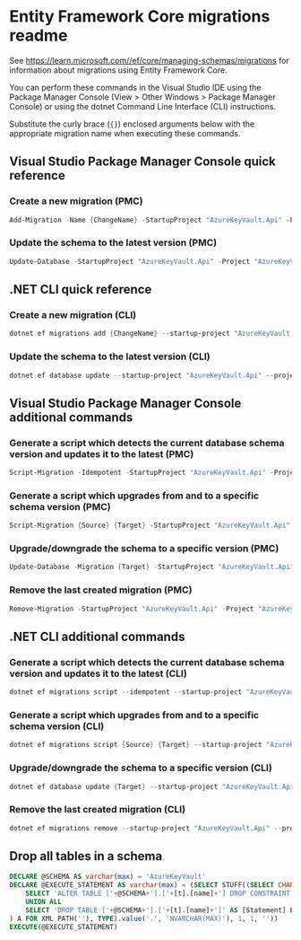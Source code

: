 # Entity Framework Core migrations readme

See <https://learn.microsoft.com//ef/core/managing-schemas/migrations> for information about migrations using Entity Framework Core.

You can perform these commands in the Visual Studio IDE using the Package Manager Console (View > Other Windows > Package Manager Console) or using the dotnet Command Line Interface (CLI) instructions.

Substitute the curly brace (`{}`) enclosed arguments below with the appropriate migration name when executing these commands.

## Visual Studio Package Manager Console quick reference

### Create a new migration (PMC)

```powershell
Add-Migration -Name {ChangeName} -StartupProject "AzureKeyVault.Api" -Project "AzureKeyVault.Infrastructure"
```

### Update the schema to the latest version (PMC)

```powershell
Update-Database -StartupProject "AzureKeyVault.Api" -Project "AzureKeyVault.Infrastructure"
```

## .NET CLI quick reference

### Create a new migration (CLI)

```powershell
dotnet ef migrations add {ChangeName} --startup-project "AzureKeyVault.Api" --project "AzureKeyVault.Infrastructure"
```

### Update the schema to the latest version (CLI)

```powershell
dotnet ef database update --startup-project "AzureKeyVault.Api" --project "AzureKeyVault.Infrastructure"
```

## Visual Studio Package Manager Console additional commands

### Generate a script which detects the current database schema version and updates it to the latest (PMC)

```powershell
Script-Migration -Idempotent -StartupProject "AzureKeyVault.Api" -Project "AzureKeyVault.Infrastructure"
```

### Generate a script which upgrades from and to a specific schema version (PMC)

```powershell
Script-Migration {Source} {Target} -StartupProject "AzureKeyVault.Api" -Project "AzureKeyVault.Infrastructure"
```

### Upgrade/downgrade the schema to a specific version (PMC)

```powershell
Update-Database -Migration {Target} -StartupProject "AzureKeyVault.Api" -Project "AzureKeyVault.Infrastructure"
```

### Remove the last created migration (PMC)

```powershell
Remove-Migration -StartupProject "AzureKeyVault.Api" -Project "AzureKeyVault.Infrastructure"
```

## .NET CLI additional commands

### Generate a script which detects the current database schema version and updates it to the latest (CLI)

```powershell
dotnet ef migrations script --idempotent --startup-project "AzureKeyVault.Api" --project "AzureKeyVault.Infrastructure"
```

### Generate a script which upgrades from and to a specific schema version (CLI)

```powershell
dotnet ef migrations script {Source} {Target} --startup-project "AzureKeyVault.Api" --project "AzureKeyVault.Infrastructure"
```

### Upgrade/downgrade the schema to a specific version (CLI)

```powershell
dotnet ef database update {Target} --startup-project "AzureKeyVault.Api" --project "AzureKeyVault.Infrastructure"
```

### Remove the last created migration (CLI)

```powershell
dotnet ef migrations remove --startup-project "AzureKeyVault.Api" --project "AzureKeyVault.Infrastructure"
```

## Drop all tables in a schema

```sql
DECLARE @SCHEMA AS varchar(max) = 'AzureKeyVault'
DECLARE @EXECUTE_STATEMENT AS varchar(max) = (SELECT STUFF((SELECT CHAR(13) + CHAR(10) + [Statement] FROM (
    SELECT 'ALTER TABLE ['+@SCHEMA+'].['+[t].[name]+'] DROP CONSTRAINT ['+[fk].[name]+']' AS [Statement] FROM [sys].[foreign_keys] AS [fk] INNER JOIN [sys].[tables] AS [t] ON [t].[object_id] = [fk].[parent_object_id] INNER JOIN [sys].[schemas] AS [s] ON [s].[schema_id] = [t].[schema_id] WHERE [s].[name] = @SCHEMA
    UNION ALL
    SELECT 'DROP TABLE ['+@SCHEMA+'].['+[t].[name]+']' AS [Statement] FROM [sys].[tables] AS [t] INNER JOIN [sys].[schemas] AS [s] ON [s].[schema_id] = [t].[schema_id] WHERE [s].[name] = @SCHEMA
) A FOR XML PATH(''), TYPE).value('.', 'NVARCHAR(MAX)'), 1, 1, ''))
EXECUTE(@EXECUTE_STATEMENT)
```
